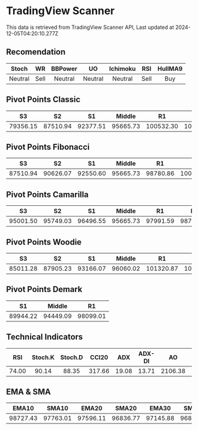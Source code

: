 # TradingView Scanner
This data is retrieved from TradingView Scanner API, Last updated at 2024-12-05T04:20:10.277Z

## Recomendation
| Stoch | WR | BBPower | UO | Ichimoku | RSI | HullMA9 |
| :---: | :---: | :---: | :---: | :---: | :---: | :---: |
| Neutral | Sell | Neutral | Neutral | Neutral | Sell | Buy |

## Pivot Points Classic
| S3 | S2 | S1 | Middle | R1 | R2 | R3 |
| :---: | :---: | :---: | :---: | :---: | :---: | :---: |
| 79356.15 | 87510.94 | 92377.51 | 95665.73 | 100532.30 | 103820.52 | 111975.31 |

## Pivot Points Fibonacci
| S3 | S2 | S1 | Middle | R1 | R2 | R3 |
| :---: | :---: | :---: | :---: | :---: | :---: | :---: |
| 87510.94 | 90626.07 | 92550.60 | 95665.73 | 98780.86 | 100705.39 | 103820.52 |

## Pivot Points Camarilla
| S3 | S2 | S1 | Middle | R1 | R2 | R3 |
| :---: | :---: | :---: | :---: | :---: | :---: | :---: |
| 95001.50 | 95749.03 | 96496.55 | 95665.73 | 97991.59 | 98739.11 | 99486.64 |

## Pivot Points Woodie
| S3 | S2 | S1 | Middle | R1 | R2 | R3 |
| :---: | :---: | :---: | :---: | :---: | :---: | :---: |
| 85011.28 | 87905.23 | 93166.07 | 96060.02 | 101320.87 | 104214.81 | 109475.66 |

## Pivot Points Demark
| S1 | Middle | R1 |
| :---: | :---: | :---: |
| 89944.22 | 94449.09 | 98099.01 |

## Technical Indicators
| RSI | Stoch.K | Stoch.D | CCI20 | ADX | ADX-DI | AO | Mom | MACD | MACD | W.R | HullMA9 |
| :---: | :---: | :---: | :---: | :---: | :---: | :---: | :---: | :---: | :---: | :---: | :---: |
| 74.00 | 90.14 | 88.35 | 317.66 | 19.08 | 13.71 | 2106.38 | 7034.25 | 1081.61 | 330.64 | -12.90 | 102091.96 |

## EMA & SMA
| EMA10 | SMA10 | EMA20 | SMA20 | EMA30 | SMA30 | EMA50 | SMA50 | EMA100 | SMA100 | EMA200 | SMA200 |
| :---: | :---: | :---: | :---: | :---: | :---: | :---: | :---: | :---: | :---: | :---: | :---: |
| 98727.43 | 97763.01 | 97596.11 | 96836.77 | 97145.88 | 96828.94 | 96586.62 | 96409.76 | 94551.42 | 96042.83 | 89052.51 | 88218.28 |